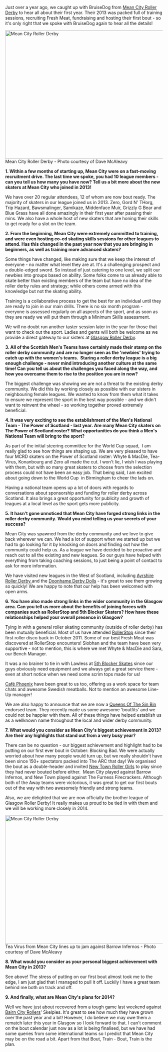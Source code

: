 <html><body><p>Just over a year ago, we caught up with BruiseDog from <a title="Mean City Roller Derby on Facebook" href="https://www.facebook.com/MeanCityRollerDerby" target="_blank">Mean City Roller Derby</a> to hear all about their first year. Their 2013 was packed full of training sessions, recruiting Fresh Meat, fundraising and hosting their first bout - so it's only right that we spoke with BruiseDog again to hear all the details!

<a href="http://www.scottishrollerderbyblog.com/2014/01/mean-city.jpg"><img class="size-full wp-image-3226" alt="Mean City Roller Derby" src="http://www.scottishrollerderbyblog.com/2014/01/mean-city.jpg" width="614" height="409"></a> Mean City Roller Derby - Photo courtesy of Dave McAleavy

<strong><strong>1. Within a few months of starting up, Mean City were on a fast-moving recruitment drive. The last time we spoke, you had 10 league members - can you tell us how many you have now? Tell us a bit more about the new skaters at Mean City who joined in 2013!</strong></strong>

We have over 20 regular attendees, 12 of whom are now bout ready. The majority of skaters in our league joined us in 2013. Zero, Gord N' THorg, Trip Hazard, Bawsmalinger, Samikaze, Middenface Muir, Grizzly G Bear and Blue Grass have all done amazingly in their first year after passing their mins. We also have a whole host of new skaters that are honing their skills to get ready for a slot on the team.

<strong>2. From the beginning, Mean City were extremely committed to training, and were even hosting co-ed skating skills sessions for other leagues to attend. Has this changed in the past year now that you are bringing in beginners, as well as training more advanced skaters?</strong>

Some things have changed, like making sure that we keep the interest of everyone - no matter what level they are at. It's a challenging prospect and a double-edged sword. So instead of just catering to one level, we split our newbies into groups based on ability. Some folks come to us already able to skate better than existing members of the team but have no idea of the roller derby rules and strategy; while others come armed with this knowledge but not the skating ability.

Training is a collaborative process to get the best for an individual until they are ready to join in our main drills. There is no six month program - everyone is assessed regularly on all aspects of the sport, and as soon as they are ready we will put them through a Minimum Skills assessment.

We will no doubt run another taster session later in the year for those that want to check out the sport. Ladies and gents will both be welcome as we provide a direct gateway to our sisters at <a title="Glasgow Roller Derby Website" href="http://glasgowrollerderby.com/" target="_blank">Glasgow Roller Derby</a>.<strong> </strong>

<strong>3. All of the Scottish Men's Teams have certainly made their stamp on the roller derby community and are no longer seen as the 'newbies' trying to catch up with the women's teams.  Staring a roller derby league is a big enough challenge - never mind introducing another culture at the same time! Can you tell us about the challenges you faced along the way, and how you overcame them to rise to the position you are in now?</strong>

The biggest challenge was showing we are not a threat to the existing derby community. We did this by working closely as possible with our sisters in neighbouring female leagues. We wanted to know from them what it takes to ensure we represent the sport in the best way possible - and we didn't want to reinvent the wheel - so working together proved extremely beneficial.<strong>
</strong>

<strong>4. It was very exciting to see the establishment of the Men's National Team - The Power of Scotland - last year. Are many Mean City skaters on The Power of Scotland roster? What opportunities do you think a Men's National Team will bring to the sport?</strong>

As part of the initial steering committee for the World Cup squad,  I am really glad to see how things are shaping up. We are very pleased to have four MCRD skaters on the Power of Scotland roster: Whyte &amp; MacDie, Tea-Virus, Konanbourg and Zero all made the cut. I won't lie, I wish I was playing with them, but with so many great skaters to choose from the selection process could not have been an easy job. That being said, I am excited about going down to the World Cup  in Birmingham to cheer the lads on.

Having a national team opens up a lot of doors with regards to conversations about sponsorship and funding for roller derby across Scotland. It also brings a great opportunity for publicity and growth of leagues at a local level as the sport gets more publicity.

<strong>5. It hasn't gone unnoticed that Mean City have forged strong links in the roller derby community. Would you mind telling us your secrets of your success?</strong>

Mean City was spawned from the derby community and we love to give back wherever we can. We had a lot of support when we started up but we had to go looking for it by knocking on doors and finding out how the community could help us. As a league we have decided to be proactive and reach out to all the existing and new leagues. So our guys have helped with everything from taking coaching sessions, to just being a point of contact to ask for more information.

We have visited new leagues in the West of Scotland, including <a title="Ayrshire Roller Derby on Facebook" href="https://www.facebook.com/ayrshirerollerderby" target="_blank">Ayrshire Roller Derby </a>and the <a title="Doonhame Derby Dolls on Facebook" href="https://www.facebook.com/pages/Doonhame-Derby-Dolls/161632670699789" target="_blank">Doonhame Derby Dolls</a> - it's great to see them growing so quickly! We are happy to note that our help has been welcomed with open arms.

<strong>6. You have also made strong links in the wider community in the Glasgow area. Can you tell us more about the benefits of joining forces with companies such as RollerStop and 5th Blocker Skaters? How have these relationships helped your overall presence in Glasgow?</strong>

Tying in with a general roller skating community (outside of roller derby) has been mutually beneficial. Most of us have attended <a title="Roller Stop Website" href="http://www.rollerstop.co.uk/" target="_blank">RollerStop</a> since their first roller disco back in October 2011. Some of our best Fresh Meat was discovered at RollerStop encounters! Siobhan and the team have been very supportive - not to mention, this is where we met Whyte &amp; MacDie and Sara, our Bench Manager.

It was a no brainer to tie in with Lawless at <a title="5th Blocker Skates Website" href="http://www.5thblockerskates.co.uk/" target="_blank">5th Blocker Skates</a> since our guys obviously need equipment and we always get a great service there - even at short notice when we need some scrim tops made for us!

<a title="Cafe Phoenix on Facebook" href="https://www.facebook.com/cafephoenixltd" target="_blank">Café Phoenix</a> have been great to us too, offering us a work space for team chats and awesome Swedish meatballs. Not to mention an awesome Line-Up manager!

We are also happy to announce that we are now a <a title="Queens of the Sin Bin Website" href="http://www.queensofthesinbin.com/" target="_blank">Queens Of The Sin Bin</a> endorsed team. They recently made us some awesome 'boutfits' and we could not be happier with them. All of these things have helped establish us as a wellknown name throughout the local and wider derby community.<strong> </strong>

<strong>7. What would you consider as Mean City's biggest achievement in 2013? Are their any highlights that stand out from a very busy year?</strong>

There can be no question - our biggest achievement and highlight had to be putting on our first ever bout in October: Blocking Bad. We were actually worried about how many people would turn up, but we really shouldn't have been since 150+ spectators packed into The ARC that day! We organised the bout as a double-header and invited <a title="New Town Roller Girls on Facebook" href="https://www.facebook.com/NewTownRollerGirls" target="_blank">New Town Roller Girls</a> to play since they had never bouted before either.  Mean City played against Barrow Infernos, and New Town played against The Furness Firecrackers. Although both of the Away teams were victorious, it was great to get our first bouts out of the way with two awesomely friendly and strong teams.

Also, we are delighted that we are now officially the brother league of Glasgow Roller Derby! It really makes us proud to be tied in with them and we will be working more closely in 2014.<strong> </strong>

<a href="http://www.scottishrollerderbyblog.com/2014/01/mean-city-group.jpg"><img class="size-full wp-image-3224" alt="Mean City Roller Derby" src="http://www.scottishrollerderbyblog.com/2014/01/mean-city-group.jpg" width="614" height="409"></a> Tea Virus from Mean City lines up to jam against Barrow Infernos - Photo courtesy of Dave McAleavy

<strong>8. What would you consider as your personal biggest achievement with Mean City in 2013?</strong>

See above! The stress of putting on our first bout almost took me to the edge, I am just glad that I managed to pull it off. Luckily I have a great team behind me both on track and off.<strong>
</strong>

<strong>9. And finally, what are Mean City's plans for 2014?</strong>

Well we have just about recovered from a tough game last weekend against <a title="Bairn City Rollers on Facebook" href="https://www.facebook.com/BairnCityRollers" target="_blank">Bairn City Rollers</a>' Skelpies. It's great to see how much they have grown over the past year and a bit! However, I do believe we may owe them a rematch later this year in Glasgow so I look forward to that. I can't comment on the bout calendar just now as a lot is being finalised, but we have had some queries from some international teams so I predict that Mean City may be on the road a bit. Apart from that Bout, Train - Bout, Train is the plan.</p></body></html>
